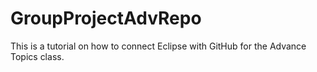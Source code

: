 # GroupProjectAdvRepo

This is a tutorial on how to connect Eclipse with GitHub for the Advance Topics class.
